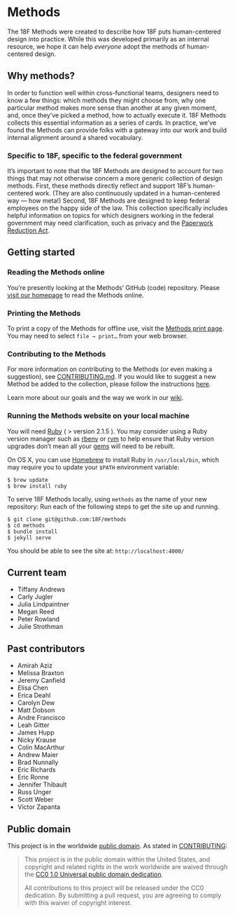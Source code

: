 # Methods

The 18F Methods were created to describe how 18F puts human-centered design into practice. While this was developed primarily as an internal resource, we hope it can help *everyone* adopt the methods of human-centered design. 

## Why methods?

In order to function well within cross-functional teams, designers need to know a few things: which methods they might choose from, why one particular method makes more sense than another at any given moment, and, once they’ve picked a method, how to actually execute it. 18F Methods collects this essential information as a series of cards. In practice, we’ve found the Methods can provide folks with a gateway into our work and build internal alignment around a shared vocabulary.

### Specific to 18F, specific to the federal government

It’s important to note that the 18F Methods are designed to account for two things that may not otherwise concern a more generic collection of design methods. First, these methods directly reflect and support 18F’s human-centered work. (They are also continuously updated in a human-centered way — how meta!) Second, 18F Methods are designed to keep federal employees on the happy side of the law. This collection specifically includes helpful information on topics for which designers working in the federal government may need clarification, such as privacy and the [Paperwork Reduction Act](pra.digital.gov).

## Getting started

### Reading the Methods online

You’re presently looking at the Methods’ GitHub (code) repository. Please [visit our homepage](https://methods.18f.gov) to read the Methods online.

### Printing the Methods
To print a copy of the Methods for offline use, visit the [Methods print page](https://methods.18f.gov/print/). You may need to select `file → print…` from your web browser.

### Contributing to the Methods
For more information on contributing to the Methods (or even making a suggestion), see [CONTRIBUTING.md](https://github.com/18F/methods/blob/staging/CONTRIBUTING.md). If you would like to suggest a new Method be added to the collection, please follow the instructions [here](https://github.com/18F/methods/wiki/Contributing#suggesting-new-methods).

Learn more about our goals and the way we work in our [wiki](https://github.com/18F/methods/wiki). 

### Running the Methods website on your local machine

You will need [Ruby](https://www.ruby-lang.org) ( > version 2.1.5 ). You may consider using a Ruby version manager such as [rbenv](https://github.com/sstephenson/rbenv) or [rvm](https://rvm.io/) to help ensure that Ruby version upgrades don’t mean all your [gems](https://rubygems.org/) will need to be rebuilt.

On OS X, you can use [Homebrew](http://brew.sh/) to install Ruby in `/usr/local/bin`, which may require you to update your `$PATH` environment variable:

```shell
$ brew update
$ brew install ruby
```

To serve 18F Methods locally, using `methods` as the name of your new repository:
Run each of the following steps to get the site up and running.

```shell
$ git clone git@github.com:18F/methods
$ cd methods
$ bundle install
$ jekyll serve
```

You should be able to see the site at: `http://localhost:4000/`

## Current team

- Tiffany Andrews
- Carly Jugler
- Julia Lindpaintner
- Megan Reed
- Peter Rowland
- Julie Strothman

## Past contributors

- Amirah Aziz
- Melissa Braxton
- Jeremy Canfield
- Elisa Chen
- Erica Deahl
- Carolyn Dew
- Matt Dobson
- Andre Francisco
- Leah Gitter
- James Hupp
- Nicky Krause
- Colin MacArthur
- Andrew Maier
- Brad Nunnally
- Eric Richards
- Eric Ronne
- Jennifer Thibault
- Russ Unger
- Scott Weber
- Victor Zapanta

## Public domain

This project is in the worldwide [public domain](LICENSE.md). As stated in [CONTRIBUTING](CONTRIBUTING.md):
> This project is in the public domain within the United States, and copyright and related rights in the work worldwide are waived through the [CC0 1.0 Universal public domain dedication](https://creativecommons.org/publicdomain/zero/1.0/).
>
> All contributions to this project will be released under the CC0 dedication. By submitting a pull request, you are agreeing to comply with this waiver of copyright interest.
